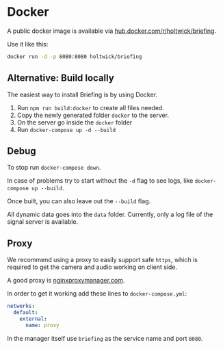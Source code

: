# Docker

A public docker image is available via [hub.docker.com/r/holtwick/briefing](https://hub.docker.com/r/holtwick/briefing).

Use it like this:

```sh
docker run -d -p 8080:8080 holtwick/briefing
```

## Alternative: Build locally

The easiest way to install Briefing is by using Docker.

1. Run `npm run build:docker` to create all files needed.
2. Copy the newly generated folder `docker` to the server.
3. On the server go inside the `docker` folder
4. Run `docker-compose up -d --build`

## Debug

To stop run `docker-compose down`.

In case of problems try to start without the `-d` flag to see logs, like `docker-compose up --build`.

Once built, you can also leave out the `--build` flag.

All dynamic data goes into the `data` folder. Currently, only a log file of the signal server is available.

## Proxy

We recommend using a proxy to easily support safe `https`, which is required to get the camera and audio working on client side.

A good proxy is [nginxproxymanager.com](https://nginxproxymanager.com/).

In order to get it working add these lines to `docker-compose.yml`:

```yml
networks:
  default:
    external:
      name: proxy
```

In the manager itself use `briefing` as the service name and port `8080`.
